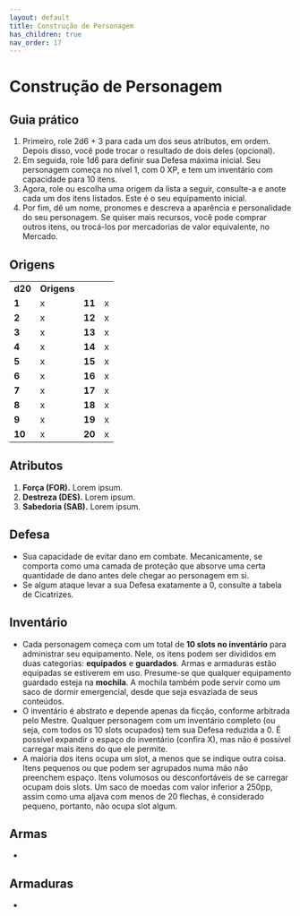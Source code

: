 ```yaml
---
layout: default
title: Construção de Personagem
has_children: true
nav_order: 17
---
```


# Construção de Personagem

## Guia prático

1. Primeiro, role 2d6 + 3 para cada um dos seus atributos, em ordem. Depois disso, você pode trocar o resultado de dois deles (opcional).
1. Em seguida, role 1d6 para definir sua Defesa máxima inicial. Seu personagem começa no nível 1, com 0 XP, e tem um inventário com capacidade para 10 itens.
1. Agora, role ou escolha uma origem da lista a seguir, consulte-a e anote cada um dos itens listados. Este é o seu equipamento inicial.
1. Por fim, dê um nome, pronomes e descreva a aparência e personalidade do seu personagem. Se quiser mais recursos, você pode comprar outros itens, ou trocá-los por mercadorias de valor equivalente, no Mercado.

## Origens

|         |             |        |     |
|:--------|:------------|:-------|:----|
| **d20** | **Origens** |        |     |
| **1**   | x           | **11** | x   |
| **2**   | x           | **12** | x   |
| **3**   | x           | **13** | x   |
| **4**   | x           | **14** | x   |
| **5**   | x           | **15** | x   |
| **6**   | x           | **16** | x   |
| **7**   | x           | **17** | x   |
| **8**   | x           | **18** | x   |
| **9**   | x           | **19** | x   |
| **10**  | x           | **20** | x   |

## Atributos

1. **Força (FOR).** Lorem ipsum.
1. **Destreza (DES).** Lorem ipsum.
1. **Sabedoria (SAB).** Lorem ipsum.

## Defesa

- Sua capacidade de evitar dano em combate. Mecanicamente, se comporta como uma camada de proteção que absorve uma certa quantidade de dano antes dele chegar ao personagem em si.
- Se algum ataque levar a sua Defesa exatamente a 0, consulte a tabela de Cicatrizes.

## Inventário

- Cada personagem começa com um total de **10 slots no inventário** para administrar seu equipamento. Nele, os itens podem ser divididos em duas categorias: **equipados** e **guardados**. Armas e armaduras estão equipadas se estiverem em uso. Presume-se que qualquer equipamento guardado esteja na **mochila**. A mochila também pode servir como um saco de dormir emergencial, desde que seja esvaziada de seus conteúdos.
- O inventário é abstrato e depende apenas da ficção, conforme arbitrada pelo Mestre. Qualquer personagem com um inventário completo (ou seja, com todos os 10 slots ocupados) tem sua Defesa reduzida a 0. É possível expandir o espaço do inventário (confira X), mas não é possível carregar mais itens do que ele permite.
- A maioria dos itens ocupa um slot, a menos que se indique outra coisa. Itens pequenos ou que podem ser agrupados numa mão não preenchem espaço. Itens volumosos ou desconfortáveis de se carregar ocupam dois slots. Um saco de moedas com valor inferior a 250pp, assim como uma aljava com menos de 20 flechas, é considerado pequeno, portanto, não ocupa slot algum.

## Armas

- 

## Armaduras

- 